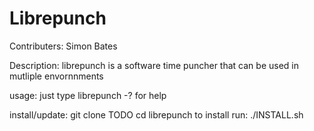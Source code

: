 # Librepunch

Contributers:
Simon Bates

Description:
librepunch is a software time puncher that can be used in mutliple envornnments

usage:
just type librepunch -? for help

install/update:
git clone TODO
cd librepunch
to install run: ./INSTALL.sh

